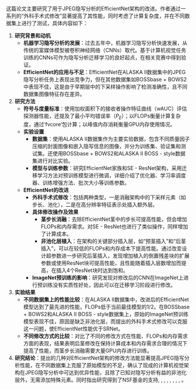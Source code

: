 这篇论文主要研究了用于JPEG隐写分析的EfficientNet架构的改进。作者通过一系列的“外科手术式修改”显著提高了其性能，同时考虑了计算复杂度，并在不同数据集上进行了测试，具体内容如下：
1. **研究背景和动机**
    - **机器学习隐写分析的发展**：过去五年中，机器学习隐写分析快速发展，从传统的富媒体模型被卷积神经网络（CNNs）取代。基于计算机视觉任务训练的CNNs可作为隐写分析迁移学习的良好起点，在相关竞赛中得到验证。
    - **EfficientNet的应用与不足**：EfficientNet在ALASKA II数据集中的JPEG隐写分析任务上表现出竞争力，但在其他数据集如BOSSbase + BOWS2中表现不佳，这是由于早期层中的下采样操作影响了检测准确性，且不同数据集图像特征存在差异。
2. **研究方法**
    - **符号与度量标准**：使用加权面积下的接收者操作特征曲线（wAUC）评估探测器性能，还提及了最小平均错误率（$P_{E}$）；以FLOPs衡量计算复杂度，通过‘fvcore‘包计算；以峰值内存消耗衡量GPU内存使用情况。
    - **实验设置**
        - **数据集**：使用ALASKA II数据集作为主要实验数据，包含不同质量因子压缩的封面图像和嵌入隐写信息的图像，并分为训练集、验证集和测试集。还使用BOSSbase + BOWS2和ALASKA II BOSS - style数据集进行对比实验。
        - **模型与训练参数**：研究EfficientNet家族和SE - ResNet架构，采用迁移学习方法对预训练模型进行微调，详细介绍了优化器、学习率调度器、训练增强方法、批次大小等训练参数。
    - **EfficientNet的改进**
        - **外科手术式修改**：包括两种类型，一是消融架构中的下采样元素（如步长、池化），二是在高分辨率特征表示处插入额外层。
        - **具体修改操作及效果**
            - **茎步长消融**：去除EfficientNet茎中的步长可提高性能，但会增加FLOPs和内存需求。对SE - ResNet也进行了类似操作，同样增加了计算成本。
            - **非池化层植入**：在架构的关键部分插入层，如“预茎插入”和“后茎插入”，可以在较低的FLOPs和内存成本下提高性能。通过改变设计超参数进一步研究后茎插入，发现增加植入的倒置残差块的扩展参数或使用ResNet块可提高性能，且性能随着插入层数增加而提高，在插入4个ResNet块时达到饱和。
        - **ImageNet预训练的影响**：研究发现对修改后的CNN在ImageNet上进行预训练没有实质性好处，因此可以在迁移学习阶段进行修改。
3. **实验结果**
    - **不同数据集上的性能比较**：在ALASKA II数据集中，改进后的EfficientNet模型达到了最先进的性能，FLOPs低于当前最佳模型的1/2。在BOSSbase + BOWS2和ALASKA II BOSS - style数据集上，原始的ImageNet预训练模型表现不佳，原因是缺乏非池化层，而提出的外科手术式修改可以克服这一问题，使EfficientNet性能优于SRNet。
    - **不同修改方式的比较**：对比了不同的修改方式在性能、FLOPs和内存需求方面的表现，结果表明后茎修改在保持计算成本和内存需求合理的情况下提高了性能，而茎步长消融需要大量GPU内存进行训练。
4. **研究结论**：提出的几种对EfficientNet架构的修改方法能显著提高JPEG隐写分析性能，在不同数据集上克服了原始模型的不足，确认了现成的计算机视觉架构在JPEG隐写分析中可达到优异性能，且除了已知对隐写分析有益的非池化层外，无需添加特殊元素。同时指出研究得到了NSF基金的支持, , , , , , , , 。
